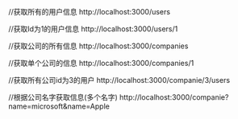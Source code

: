 //获取所有的用户信息
http://localhost:3000/users

//获取Id为1的用户信息
 http://localhost:3000/users/1

//获取公司的所有信息
 http://localhost:3000/companies

//获取单个公司的信息
 http://localhost:3000/companies/1

 //获取所有公司id为3的用户
 http://localhost:3000/companie/3/users

 //根据公司名字获取信息(多个名字)
 http://localhost:3000/companie?name=microsoft&name=Apple